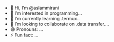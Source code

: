 - 👋 Hi, I’m @aslammirani
- 👀 I’m interested in programming...
- 🌱 I’m currently learning .termux..
- 💞️ I’m looking to collaborate on .data transfer....
- 😄 Pronouns: ...
- ⚡ Fun fact: ...

<!---
aslammirani/aslammirani is a ✨ special ✨ repository because its `README.md` (this file) appears on your GitHub profile.
You can click the Preview link to take a look at your changes.
--->
